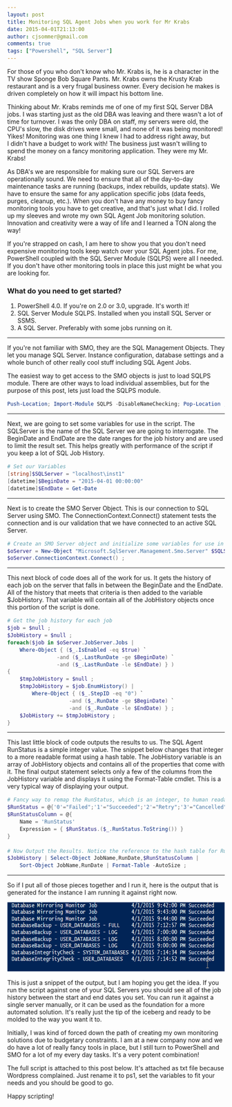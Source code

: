 ```yaml
---
layout: post
title: Monitoring SQL Agent Jobs when you work for Mr Krabs
date: 2015-04-01T21:13:00
author: cjsommer@gmail.com
comments: true
tags: ["Powershell", "SQL Server"]
---
```

For those of you who don't know who Mr. Krabs is, he is a character in the TV show Sponge Bob Square Pants. Mr. Krabs owns the Krusty Krab restaurant and is a very frugal business owner. Every decision he makes is driven completely on how it will impact his bottom line.

Thinking about Mr. Krabs reminds me of one of my first SQL Server DBA jobs. I was starting just as the old DBA was leaving and there wasn't a lot of time for turnover. I was the only DBA on staff, my servers were old, the CPU's slow, the disk drives were small, and none of it was being monitored! Yikes! Monitoring was one thing I knew I had to address right away, but I didn't have a budget to work with! The business just wasn't willing to spend the money on a fancy monitoring application. They were my Mr. Krabs!

As DBA's we are responsible for making sure our SQL Servers are operationally sound. We need to ensure that all of the day-to-day maintenance tasks are running (backups, index rebuilds, update stats). We have to ensure the same for any application specific jobs (data feeds, purges, cleanup, etc.). When you don't have any money to buy fancy monitoring tools you have to get creative, and that's just what I did. I rolled up my sleeves and wrote my own SQL Agent Job monitoring solution. Innovation and creativity were a way of life and I learned a TON along the way!

If you're strapped on cash, I am here to show you that you don't need expensive monitoring tools keep watch over your SQL Agent jobs. For me, PowerShell coupled with the SQL Server Module (SQLPS) were all I needed. If you don't have other monitoring tools in place this just might be what you are looking for.
<h3>What do you need to get started?</h3>
<ol>
	<li>PowerShell 4.0. If you're on 2.0 or 3.0, upgrade. It's worth it!</li>
	<li>SQL Server Module SQLPS. Installed when you install SQL Server or SSMS.</li>
	<li>A SQL Server. Preferably with some jobs running on it.</li>
</ol>

<hr />

If you're not familiar with SMO, they are the SQL Management Objects. They let you manage SQL Server. Instance configuration, database settings and a whole bunch of other really cool stuff including SQL Agent Jobs.

The easiest way to get access to the SMO objects is just to load SQLPS module. There are other ways to load individual assemblies, but for the purpose of this post, lets just load the SQLPS module.

```powershell
Push-Location; Import-Module SQLPS -DisableNameChecking; Pop-Location ;
```

<hr />

Next, we are going to set some variables for use in the script. The SQLServer is the name of the SQL Server we are going to interrogate. The BeginDate and EndDate are the date ranges for the job history and are used to limit the result set. This helps greatly with performance of the script if you keep a lot of SQL Job History.

```powershell
# Set our Variables
[string]$SQLServer = "localhost\inst1"
[datetime]$BeginDate = "2015-04-01 00:00:00"
[datetime]$EndDate = Get-Date
```

<hr />

Next is to create the SMO Server Object. This is our connection to SQL Server using SMO. The ConnectionContext.Connect() statement tests the connection and is our validation that we have connected to an active SQL Server.

```powershell
# Create an SMO Server object and initialize some variables for use in the loop
$oServer = New-Object "Microsoft.SqlServer.Management.Smo.Server" $SQLServer ;
$oServer.ConnectionContext.Connect() ;
```

<hr />

This next block of code does all of the work for us. It gets the history of each job on the server that falls in between the BeginDate and the EndDate. All of the history that meets that criteria is then added to the variable $JobHistory. That variable will contain all of the JobHistory objects once this portion of the script is done.

```powershell
# Get the job history for each job
$job = $null ;
$JobHistory = $null ;
foreach($job in $oServer.JobServer.Jobs | 
    Where-Object { ($_.IsEnabled -eq $true) `
                -and ($_.LastRunDate -ge $BeginDate) `
                -and ($_.LastRunDate -le $EndDate) } ) 
{          
    $tmpJobHistory = $null ;
    $tmpJobHistory = $job.EnumHistory() | 
        Where-Object { ($_.StepID -eq "0") `
                    -and ($_.RunDate -ge $BeginDate) `
                    -and ($_.RunDate -le $EndDate) } ;
    $JobHistory += $tmpJobHistory ;
}
```

<hr />

This last little block of code outputs the results to us. The SQL Agent RunStatus is a simple integer value. The snippet below changes that integer to a more readable format using a hash table. The JobHistory variable is an array of JobHistory objects and contains all of the properties that come with it. The final output statement selects only a few of the columns from the JobHistory variable and displays it using the Format-Table cmdlet. This is a very typical way of displaying your output.

```powershell
# Fancy way to remap the RunStatus, which is an integer, to human readable text
$RunStatus = @{'0'="Failed";'1'="Succeeded";'2'="Retry";'3'="Cancelled"}
$RunStatusColumn = @{
    Name = 'RunStatus'
    Expression = { $RunStatus.($_.RunStatus.ToString()) }
}

# Now Output the Results. Notice the reference to the hash table for RunStatus
$JobHistory | Select-Object JobName,RunDate,$RunStatusColumn | 
    Sort-Object JobName,RunDate | Format-Table -AutoSize ;
```

<hr />

So if I put all of those pieces together and I run it, here is the output that is generated for the instance I am running it against right now.

<a href="/img/2015/04/PrtScr.png"><img class="alignnone size-full wp-image-119" src="/img/2015/04/PrtScr.png" alt="PowerShell Output" width="661" height="161" /></a>

This is just a snippet of the output, but I am hoping you get the idea. If you run the script against one of your SQL Servers you should see all of the job history between the start and end dates you set. You can run it against a single server manually, or it can be used as the foundation for a more automated solution. It's really just the tip of the iceberg and ready to be molded to the way you want it to.

Initially, I was kind of forced down the path of creating my own monitoring solutions due to budgetary constraints. I am at a new company now and we do have a lot of really fancy tools in place, but I still turn to PowerShell and SMO for a lot of my every day tasks. It's a very potent combination!

The full script is attached to this post below. It's attached as txt file because Wordpress complained. Just rename it to ps1, set the variables to fit your needs and you should be good to go.

Happy scripting!
